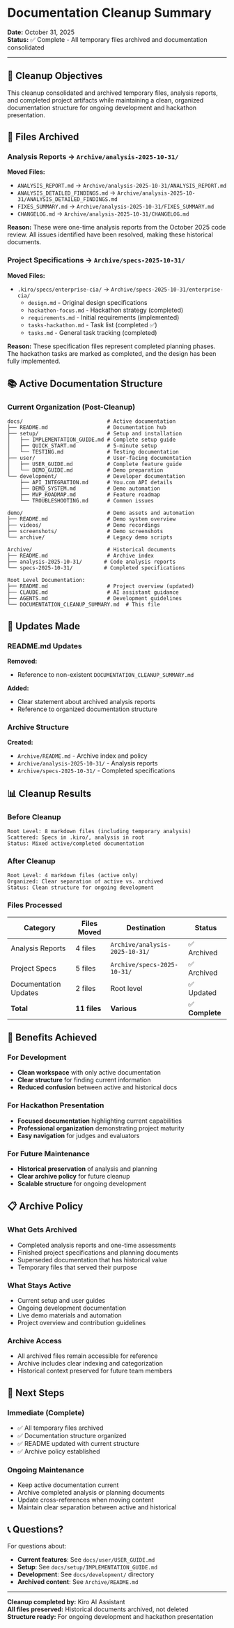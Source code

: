 # Documentation Cleanup Summary

**Date:** October 31, 2025  
**Status:** ✅ Complete - All temporary files archived and documentation consolidated

---

## 🎯 Cleanup Objectives

This cleanup consolidated and archived temporary files, analysis reports, and completed project artifacts while maintaining a clean, organized documentation structure for ongoing development and hackathon presentation.

## 📁 Files Archived

### Analysis Reports → `Archive/analysis-2025-10-31/`

**Moved Files:**

- `ANALYSIS_REPORT.md` → `Archive/analysis-2025-10-31/ANALYSIS_REPORT.md`
- `ANALYSIS_DETAILED_FINDINGS.md` → `Archive/analysis-2025-10-31/ANALYSIS_DETAILED_FINDINGS.md`
- `FIXES_SUMMARY.md` → `Archive/analysis-2025-10-31/FIXES_SUMMARY.md`
- `CHANGELOG.md` → `Archive/analysis-2025-10-31/CHANGELOG.md`

**Reason:** These were one-time analysis reports from the October 2025 code review. All issues identified have been resolved, making these historical documents.

### Project Specifications → `Archive/specs-2025-10-31/`

**Moved Files:**

- `.kiro/specs/enterprise-cia/` → `Archive/specs-2025-10-31/enterprise-cia/`
  - `design.md` - Original design specifications
  - `hackathon-focus.md` - Hackathon strategy (completed)
  - `requirements.md` - Initial requirements (implemented)
  - `tasks-hackathon.md` - Task list (completed ✅)
  - `tasks.md` - General task tracking (completed)

**Reason:** These specification files represent completed planning phases. The hackathon tasks are marked as completed, and the design has been fully implemented.

## 📚 Active Documentation Structure

### Current Organization (Post-Cleanup)

```
docs/                           # Active documentation
├── README.md                   # Documentation hub
├── setup/                      # Setup and installation
│   ├── IMPLEMENTATION_GUIDE.md # Complete setup guide
│   ├── QUICK_START.md          # 5-minute setup
│   └── TESTING.md              # Testing documentation
├── user/                       # User-facing documentation
│   ├── USER_GUIDE.md           # Complete feature guide
│   └── DEMO_GUIDE.md           # Demo preparation
└── development/                # Developer documentation
    ├── API_INTEGRATION.md      # You.com API details
    ├── DEMO_SYSTEM.md          # Demo automation
    ├── MVP_ROADMAP.md          # Feature roadmap
    └── TROUBLESHOOTING.md      # Common issues

demo/                           # Demo assets and automation
├── README.md                   # Demo system overview
├── videos/                     # Demo recordings
├── screenshots/                # Demo screenshots
└── archive/                    # Legacy demo scripts

Archive/                        # Historical documents
├── README.md                   # Archive index
├── analysis-2025-10-31/       # Code analysis reports
└── specs-2025-10-31/          # Completed specifications

Root Level Documentation:
├── README.md                   # Project overview (updated)
├── CLAUDE.md                   # AI assistant guidance
├── AGENTS.md                   # Development guidelines
└── DOCUMENTATION_CLEANUP_SUMMARY.md  # This file
```

## 🔄 Updates Made

### README.md Updates

**Removed:**

- Reference to non-existent `DOCUMENTATION_CLEANUP_SUMMARY.md`

**Added:**

- Clear statement about archived analysis reports
- Reference to organized documentation structure

### Archive Structure

**Created:**

- `Archive/README.md` - Archive index and policy
- `Archive/analysis-2025-10-31/` - Analysis reports
- `Archive/specs-2025-10-31/` - Completed specifications

## 📊 Cleanup Results

### Before Cleanup

```
Root Level: 8 markdown files (including temporary analysis)
Scattered: Specs in .kiro/, analysis in root
Status: Mixed active/completed documentation
```

### After Cleanup

```
Root Level: 4 markdown files (active only)
Organized: Clear separation of active vs. archived
Status: Clean structure for ongoing development
```

### Files Processed

| Category              | Files Moved  | Destination                    | Status          |
| --------------------- | ------------ | ------------------------------ | --------------- |
| Analysis Reports      | 4 files      | `Archive/analysis-2025-10-31/` | ✅ Archived     |
| Project Specs         | 5 files      | `Archive/specs-2025-10-31/`    | ✅ Archived     |
| Documentation Updates | 2 files      | Root level                     | ✅ Updated      |
| **Total**             | **11 files** | **Various**                    | ✅ **Complete** |

## 🎯 Benefits Achieved

### For Development

- **Clean workspace** with only active documentation
- **Clear structure** for finding current information
- **Reduced confusion** between active and historical docs

### For Hackathon Presentation

- **Focused documentation** highlighting current capabilities
- **Professional organization** demonstrating project maturity
- **Easy navigation** for judges and evaluators

### For Future Maintenance

- **Historical preservation** of analysis and planning
- **Clear archive policy** for future cleanup
- **Scalable structure** for ongoing development

## 📋 Archive Policy

### What Gets Archived

- Completed analysis reports and one-time assessments
- Finished project specifications and planning documents
- Superseded documentation that has historical value
- Temporary files that served their purpose

### What Stays Active

- Current setup and user guides
- Ongoing development documentation
- Live demo materials and automation
- Project overview and contribution guidelines

### Archive Access

- All archived files remain accessible for reference
- Archive includes clear indexing and categorization
- Historical context preserved for future team members

## 🚀 Next Steps

### Immediate (Complete)

- ✅ All temporary files archived
- ✅ Documentation structure organized
- ✅ README updated with current structure
- ✅ Archive policy established

### Ongoing Maintenance

- Keep active documentation current
- Archive completed analysis or planning documents
- Update cross-references when moving content
- Maintain clear separation between active and historical

## 📞 Questions?

For questions about:

- **Current features**: See `docs/user/USER_GUIDE.md`
- **Setup**: See `docs/setup/IMPLEMENTATION_GUIDE.md`
- **Development**: See `docs/development/` directory
- **Archived content**: See `Archive/README.md`

---

**Cleanup completed by:** Kiro AI Assistant  
**All files preserved:** Historical documents archived, not deleted  
**Structure ready:** For ongoing development and hackathon presentation

